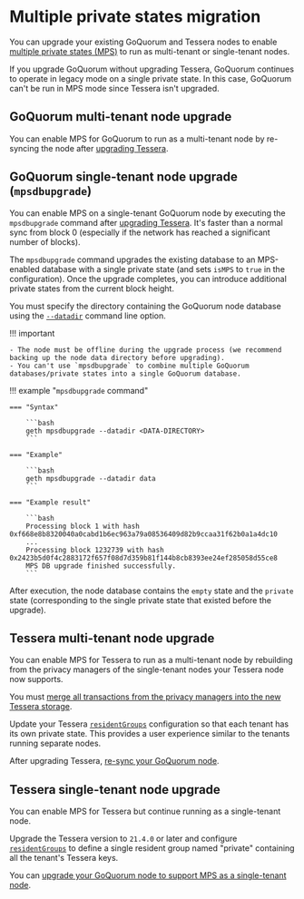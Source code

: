 # Multiple private states migration

You can upgrade your existing GoQuorum and Tessera nodes to enable
[multiple private states (MPS)](../../../Concepts/Multitenancy.md#multiple-private-states) to run as multi-tenant or
single-tenant nodes.

If you upgrade GoQuorum without upgrading Tessera, GoQuorum continues to operate in legacy mode on a single private state.
In this case, GoQuorum can't be run in MPS mode since Tessera isn't upgraded.

## GoQuorum multi-tenant node upgrade

You can enable MPS for GoQuorum to run as a multi-tenant node by re-syncing the node after [upgrading Tessera](#tessera-multi-tenant-node-upgrade).

## GoQuorum single-tenant node upgrade (`mpsdbupgrade`)

You can enable MPS on a single-tenant GoQuorum node by executing the `mpsdbupgrade` command after [upgrading Tessera](#tessera-single-tenant-node-upgrade).
It's faster than a normal sync from block 0 (especially if the network has reached a significant number of blocks).

The `mpsdbupgrade` command upgrades the existing database to an MPS-enabled database with a single private state (and
sets `isMPS` to `true` in the configuration).
Once the upgrade completes, you can introduce additional private states from the current block height.

You must specify the directory containing the GoQuorum node database using the
[`--datadir`](https://geth.ethereum.org/docs/interface/command-line-options) command line option.

!!! important

    - The node must be offline during the upgrade process (we recommend backing up the node data directory before upgrading).
    - You can't use `mpsdbupgrade` to combine multiple GoQuorum databases/private states into a single GoQuorum database.

!!! example "`mpsdbupgrade` command"

    === "Syntax"

        ```bash
        geth mpsdbupgrade --datadir <DATA-DIRECTORY>
        ```

    === "Example"

        ```bash
        geth mpsdbupgrade --datadir data
        ```

    === "Example result"

        ```bash
        Processing block 1 with hash 0xf668e8b8320040a0cabd1b6ec963a79a08536409d82b9ccaa31f62b0a1a4dc10
        ...
        Processing block 1232739 with hash 0x2423b5d0f4c2883172f657f08d7d359b81f144b8cb8393ee24ef285058d55ce8
        MPS DB upgrade finished successfully.
        ```

After execution, the node database contains the `empty` state and the `private` state (corresponding to the single
private state that existed before the upgrade).

## Tessera multi-tenant node upgrade

You can enable MPS for Tessera to run as a multi-tenant node by rebuilding from the privacy managers of the
single-tenant nodes your Tessera node now supports.

You must [merge all transactions from the privacy managers into the new Tessera storage](https://docs.tessera.consensys.net/en/stable/HowTo/Migrate/Migration-Multitenancy/).

Update your Tessera [`residentGroups`](https://docs.tessera.consensys.net/en/stable/HowTo/Configure/Multiple-private-state/#resident-groups)
configuration so that each tenant has its own private state.
This provides a user experience similar to the tenants running separate nodes.

After upgrading Tessera, [re-sync your GoQuorum node](#goquorum-multi-tenant-node-upgrade).

## Tessera single-tenant node upgrade

You can enable MPS for Tessera but continue running as a single-tenant node.

Upgrade the Tessera version to `21.4.0` or later and configure
[`residentGroups`](https://docs.tessera.consensys.net/en/stable/HowTo/Configure/Multiple-private-state/#resident-groups)
to define a single resident group named "private" containing all the tenant's Tessera keys.

You can [upgrade your GoQuorum node to support MPS as a single-tenant node](#goquorum-single-tenant-node-upgrade-mpsdbupgrade).
